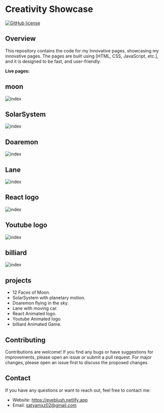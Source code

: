 # Creativity Showcase

[![GitHub license](https://img.shields.io/badge/license-MIT-blue.svg)](https://github.com/Saty-am02/eveblush.netlify.app/blob/main/LICENS)

## Overview

This repository contains the code for my Innovative pages, showcasing my innovative pages. The pages are built using [HTML, CSS, JavaScript, etc.], and it is designed to be fast, and user-friendly.

**Live pages:** 
## moon

![index](https://github.com/Saty-am02/EvEBlush/assets/88832726/5786603d-9014-425d-a3cc-5138661202e9
)
## SolarSystem

![index](https://github.com/Saty-am02/EvEBlush/assets/88832726/538a26a4-bd59-471b-935d-fa81e6e57815)
## Doaremon

![index](https://github.com/Saty-am02/EvEBlush/assets/88832726/4079f27f-2a41-4df6-b42e-c1c0475739e7)
## Lane

![index](https://github.com/Saty-am02/EvEBlush/assets/88832726/e0d5cc80-ad28-437d-9f1e-25c654aa0688)
## React logo

![index](https://github.com/Saty-am02/EvEBlush/assets/88832726/8c0220ff-5007-4baa-b6c1-900578ec21ee)
## Youtube logo

![index](https://github.com/Saty-am02/EvEBlush/assets/88832726/efd8f267-aeb7-42fb-8600-e25d1ee69325)
## billiard 

![index](https://github.com/Saty-am02/EvEBlush/assets/88832726/33f0e94c-381c-4a10-a914-d9c755488e59)

## projects

- 12 Faces of Moon.
- SolarSystem with planetary motion.
- Doaremon flying in the sky.
- Lane with moving car.
- React Animated logo.
- Youtube Animated logo.
- billiard Animated Game.

## Contributing

Contributions are welcome! If you find any bugs or have suggestions for improvements, please open an issue or submit a pull request. For major changes, please open an issue first to discuss the proposed changes.

## Contact

If you have any questions or want to reach out, feel free to contact me:

- Website: https://eveblush.netlify.app
- Email: satyamxz02@gmail.com
